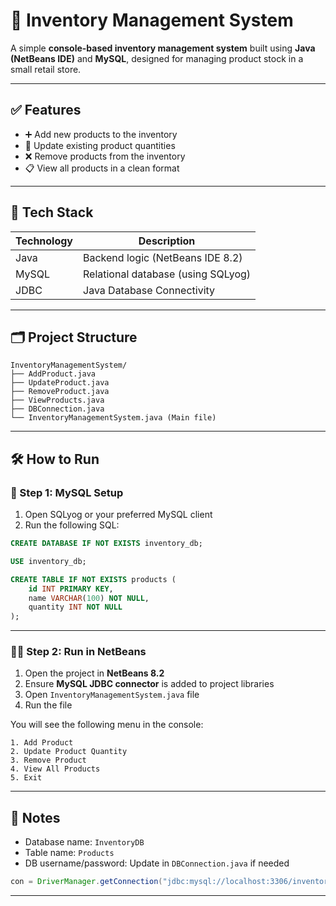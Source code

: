 
# 🛒 Inventory Management System

A simple **console-based inventory management system** built using **Java (NetBeans IDE)** and **MySQL**, designed for managing product stock in a small retail store.

---

## ✅ Features

- ➕ Add new products to the inventory
- 🔁 Update existing product quantities
- ❌ Remove products from the inventory
- 📋 View all products in a clean format

---

## 🧰 Tech Stack

| Technology | Description |
|------------|-------------|
| Java       | Backend logic (NetBeans IDE 8.2) |
| MySQL      | Relational database (using SQLyog) |
| JDBC       | Java Database Connectivity |

---

## 🗂️ Project Structure

```
InventoryManagementSystem/
├── AddProduct.java
├── UpdateProduct.java
├── RemoveProduct.java
├── ViewProducts.java
├── DBConnection.java
└── InventoryManagementSystem.java (Main file)
```

---

## 🛠️ How to Run

### 🧾 Step 1: MySQL Setup

1. Open SQLyog or your preferred MySQL client
2. Run the following SQL:

```sql
CREATE DATABASE IF NOT EXISTS inventory_db;

USE inventory_db;

CREATE TABLE IF NOT EXISTS products (
    id INT PRIMARY KEY,
    name VARCHAR(100) NOT NULL,
    quantity INT NOT NULL
);
```

---

### 🧑‍💻 Step 2: Run in NetBeans

1. Open the project in **NetBeans 8.2**
2. Ensure **MySQL JDBC connector** is added to project libraries
3. Open `InventoryManagementSystem.java` file
4. Run the file

You will see the following menu in the console:

```
1. Add Product
2. Update Product Quantity
3. Remove Product
4. View All Products
5. Exit
```

---

## 📌 Notes

- Database name: `InventoryDB`
- Table name: `Products`
- DB username/password: Update in `DBConnection.java` if needed

```java
con = DriverManager.getConnection("jdbc:mysql://localhost:3306/inventory_db", "root", "root");
```

---
